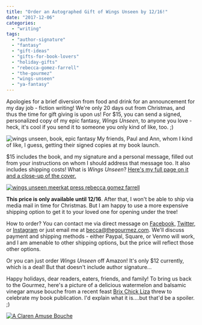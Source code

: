 ```yaml
---
title: "Order an Autographed Gift of Wings Unseen by 12/16!"
date: "2017-12-06"
categories:
  - "writing"
tags:
  - "author-signature"
  - "fantasy"
  - "gift-ideas"
  - "gifts-for-book-lovers"
  - "holiday-gifts"
  - "rebecca-gomez-farrell"
  - "the-gourmez"
  - "wings-unseen"
  - "ya-fantasy"
---
```


Apologies for a brief diversion from food and drink for an announcement for my day job - fiction writing! We're only 20 days out from Christmas, and thus the time for gift giving is upon us! For $15, you can send a signed, personalized copy of my epic fantasy, _Wings Unseen_, to anyone you love - heck, it's cool if you send it to someone you only kind of like, too. ;)




<div class="caption">

![wings unseen, book, epic fantasy](http://www.rebeccagomezfarrell.com/wp-content/uploads/2017/12/Octopus-Launch-15.jpg) My friends, Paul and Ann, whom I kind of like, I guess, getting their signed copies at my book launch.</div>


$15 includes the book, and my signature and a personal message, filled out from your instructions on whom I should address that message too. It also includes shipping costs! What is _Wings Unseen_? [Here's my full page on it and a close-up of the cover.](http://www.rebeccagomezfarrell.com/creative-works/wings-unseen/)

[![wings unseen meerkat press rebecca gomez farrell](http://s3.amazonaws.com/thegourmez-wpmedia/2017/05/WIngsUnseenFlyer-338x500.jpg)](http://s3.amazonaws.com/thegourmez-wpmedia/2017/05/WIngsUnseenFlyer.jpg)

**This price is only available until 12/16**. After that, I won't be able to ship via media mail in time for Christmas. But I am happy to use a more expensive shipping option to get it to your loved one for opening under the tree!

How to order? You can contact me via direct message on [Facebook,](https://www.facebook.com/thegourmez) [Twitter,](https://twitter.com/thegourmez) or [Instagram](https://www.instagram.com/thegourmez/) or just email me at [becca@thegourmez.com](mailto:becca@thegourmez.com). We'll discuss payment and shipping methods - either Paypal, Square, or Venmo will work, and I am amenable to other shipping options, but the price will reflect those other options.

Or you can just order _Wings Unseen_ off Amazon! It's only $12 currently, which is a deal! But that doesn't include author signature...

Happy holidays, dear readers, eaters, friends, and family! To bring us back to the Gourmez, here's a picture of a delicious watermelon and balsamic vinegar amuse bouche from a recent feast [Brix Chick Liza](http://www.brixchicks.com/) threw to celebrate my book publication. I'd explain what it is....but that'd be a spoiler. ;)

[![A Claren Amuse Bouche](http://s3.amazonaws.com/thegourmez-wpmedia/2017/12/IMG_20171008_175712085-500x500.jpg)](http://s3.amazonaws.com/thegourmez-wpmedia/2017/12/IMG_20171008_175712085.jpg)
